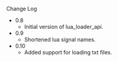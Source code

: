 
Change Log

* 0.8
  - Initial version of lua_loader_api.
* 0.9
  - Shortened lua signal names.
* 0.10
  - Added support for loading txt files.
